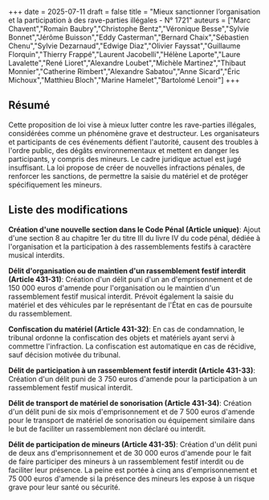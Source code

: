 +++
date = 2025-07-11
draft = false
title = "Mieux sanctionner l’organisation et la participation à des rave-parties illégales - N° 1721"
auteurs = ["Marc Chavent","Romain Baubry","Christophe Bentz","Véronique Besse","Sylvie Bonnet","Jérôme Buisson","Eddy Casterman","Bernard Chaix","Sébastien Chenu","Sylvie Dezarnaud","Edwige Diaz","Olivier Fayssat","Guillaume Florquin","Thierry Frappé","Laurent Jacobelli","Hélène Laporte","Laure Lavalette","René Lioret","Alexandre Loubet","Michèle Martinez","Thibaut Monnier","Catherine Rimbert","Alexandre Sabatou","Anne Sicard","Éric Michoux","Matthieu Bloch","Marine Hamelet","Bartolomé Lenoir"]
+++

## Résumé

Cette proposition de loi vise à mieux lutter contre les rave-parties illégales, considérées comme un phénomène grave et destructeur. Les organisateurs et participants de ces événements défient l'autorité, causent des troubles à l'ordre public, des dégâts environnementaux et mettent en danger les participants, y compris des mineurs. Le cadre juridique actuel est jugé insuffisant. La loi propose de créer de nouvelles infractions pénales, de renforcer les sanctions, de permettre la saisie du matériel et de protéger spécifiquement les mineurs.

## Liste des modifications

**Création d'une nouvelle section dans le Code Pénal (Article unique)**: Ajout d'une section 8 au chapitre 1er du titre III du livre IV du code pénal, dédiée à l'organisation et la participation à des rassemblements festifs à caractère musical interdits.

**Délit d'organisation ou de maintien d'un rassemblement festif interdit (Article 431-31)**: Création d'un délit puni d'un an d'emprisonnement et de 150 000 euros d'amende pour l'organisation ou le maintien d'un rassemblement festif musical interdit. Prévoit également la saisie du matériel et des véhicules par le représentant de l'État en cas de poursuite du rassemblement.

**Confiscation du matériel (Article 431-32)**: En cas de condamnation, le tribunal ordonne la confiscation des objets et matériels ayant servi à commettre l'infraction. La confiscation est automatique en cas de récidive, sauf décision motivée du tribunal.

**Délit de participation à un rassemblement festif interdit (Article 431-33)**: Création d'un délit puni de 3 750 euros d'amende pour la participation à un rassemblement festif musical interdit.

**Délit de transport de matériel de sonorisation (Article 431-34)**: Création d'un délit puni de six mois d'emprisonnement et de 7 500 euros d'amende pour le transport de matériel de sonorisation ou équipement similaire dans le but de faciliter un rassemblement non déclaré ou interdit.

**Délit de participation de mineurs (Article 431-35)**: Création d'un délit puni de deux ans d'emprisonnement et de 30 000 euros d'amende pour le fait de faire participer des mineurs à un rassemblement festif interdit ou de faciliter leur présence. La peine est portée à cinq ans d'emprisonnement et 75 000 euros d'amende si la présence des mineurs les expose à un risque grave pour leur santé ou sécurité.
